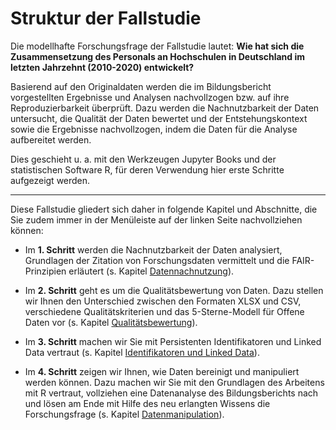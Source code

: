 # Struktur der Fallstudie


Die modellhafte Forschungsfrage der Fallstudie lautet: **Wie hat sich die Zusammensetzung des Personals an Hochschulen in Deutschland im letzten Jahrzehnt (2010-2020) entwickelt?**

Basierend auf den Originaldaten werden die im Bildungsbericht vorgestellten Ergebnisse und Analysen nachvollzogen bzw. auf ihre Reproduzierbarkeit überprüft. Dazu werden die Nachnutzbarkeit der Daten untersucht, die Qualität der Daten bewertet und der Entstehungskontext sowie die Ergebnisse nachvollzogen, indem die Daten für die Analyse aufbereitet werden.

Dies geschieht u. a. mit den Werkzeugen Jupyter Books und der statistischen Software R, für deren Verwendung hier erste Schritte aufgezeigt werden.


---


Diese Fallstudie gliedert sich daher in folgende Kapitel und Abschnitte, die Sie zudem immer in der Menüleiste auf der linken Seite nachvollziehen können:

- Im **1. Schritt** werden die Nachnutzbarkeit der Daten analysiert, Grundlagen der Zitation von Forschungsdaten vermittelt und die FAIR-Prinzipien erläutert (s. Kapitel [Datennachnutzung](Datennachnutzung)).

- Im **2. Schritt** geht es um die Qualitätsbewertung von Daten. Dazu stellen wir Ihnen den Unterschied zwischen den Formaten XLSX und CSV, verschiedene Qualitätskriterien und das 5-Sterne-Modell für Offene Daten vor (s. Kapitel [Qualitätsbewertung](Qualitätsbewertung)).

- Im **3. Schritt** machen wir Sie mit Persistenten Identifikatoren und Linked Data vertraut (s. Kapitel [Identifikatoren und Linked Data](PID)).

- Im **4. Schritt** zeigen wir Ihnen, wie Daten bereinigt und manipuliert werden können. Dazu machen wir Sie mit den Grundlagen des Arbeitens mit R vertraut, vollziehen eine Datenanalyse des Bildungsberichts nach und lösen am Ende mit Hilfe des neu erlangten Wissens die Forschungsfrage (s. Kapitel [Datenmanipulation](Datenmanipulation)).  

